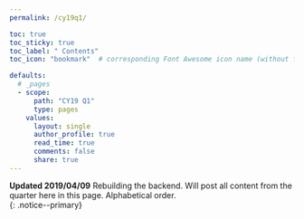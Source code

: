 ```yaml
---
permalink: /cy19q1/

toc: true
toc_sticky: true
toc_label: " Contents"
toc_icon: "bookmark"  # corresponding Font Awesome icon name (without fa prefix)

defaults:
  # _pages
  - scope:
      path: "CY19 Q1"
      type: pages
    values:
      layout: single
      author_profile: true
      read_time: true
      comments: false
      share: true
---
```

**Updated 2019/04/09** Rebuilding the backend. Will post all content from the quarter here in this page. Alphabetical order.  
{: .notice--primary}

